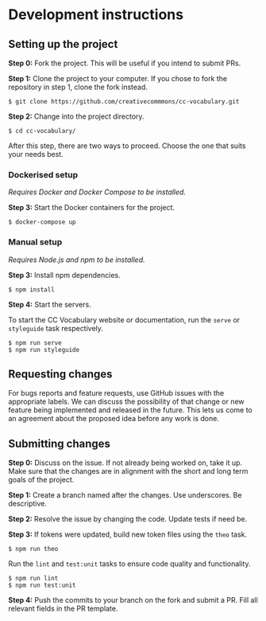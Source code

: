 # Development instructions

## Setting up the project

**Step 0:** 
Fork the project. This will be useful if you intend to submit PRs. 

**Step 1:** Clone the project to your computer. If you chose to fork the
repository in step 1, clone the fork instead.

```
$ git clone https://github.com/creativecommmons/cc-vocabulary.git
```

**Step 2:**
Change into the project directory.

```
$ cd cc-vocabulary/
```

After this step, there are two ways to proceed. Choose the one that suits your
needs best.

### Dockerised setup

_Requires Docker and Docker Compose to be installed._

**Step 3:**
Start the Docker containers for the project.

```
$ docker-compose up
```

### Manual setup

_Requires Node.js and npm to be installed._

**Step 3:**
Install npm dependencies.

```
$ npm install
```

**Step 4:**
Start the servers.

To start the CC Vocabulary website or documentation, run the `serve` or
`styleguide` task respectively.

```
$ npm run serve
$ npm run styleguide
```

## Requesting changes

For bugs reports and feature requests, use GitHub issues with the appropriate
labels. We can discuss the possibility of that change or new feature being
implemented and released in the future. This lets us come to an agreement about
the proposed idea before any work is done.

## Submitting changes

**Step 0:** 
Discuss on the issue. If not already being worked on, take it up. Make sure that
the changes are in alignment with the short and long term goals of the project.

**Step 1:** 
Create a branch named after the changes. Use underscores. Be descriptive.

**Step 2:**
Resolve the issue by changing the code. Update tests if need be.

**Step 3:**
If tokens were updated, build new token files using the `theo` task.

```
$ npm run theo
```

Run the `lint` and `test:unit` tasks to ensure code quality and functionality.

```
$ npm run lint
$ npm run test:unit
```

**Step 4:**
Push the commits to your branch on the fork and submit a PR. Fill all relevant 
fields in the PR template.